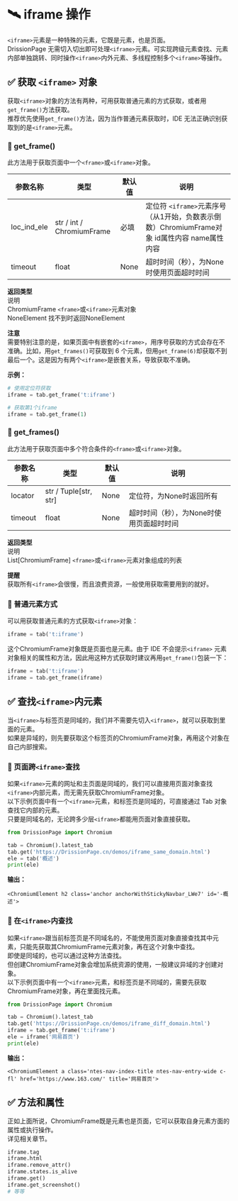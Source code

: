 # 🛰️ iframe 操作

`<iframe>`元素是一种特殊的元素，它既是元素，也是页面。  
DrissionPage 无需切入切出即可处理`<iframe>`元素。可实现跨级元素查找、元素内部单独跳转、同时操作`<iframe>`内外元素、多线程控制多个`<iframe>`等操作。

## ✅️ 获取 `<iframe>` 对象

获取`<iframe>`对象的方法有两种，可用获取普通元素的方式获取，或者用`get_frame()`方法获取。  
推荐优先使用`get_frame()`方法，因为当作普通元素获取时，IDE 无法正确识别获取到的是`<iframe>`元素。

### 📌 get_frame()

此方法用于获取页面中一个`<frame>`或`<iframe>`对象。

| 参数名称      | 类型            | 默认值 | 说明                                                                 |
|---------------|-----------------|--------|----------------------------------------------------------------------|
| loc_ind_ele   | str / int / ChromiumFrame | 必填   | 定位符 `<iframe>`元素序号（从1开始，负数表示倒数）ChromiumFrame对象 id属性内容 name属性内容 |
| timeout       | float           | None   | 超时时间（秒），为None时使用页面超时时间                              |

**返回类型**  
说明  
ChromiumFrame `<frame>`或`<iframe>`元素对象  
NoneElement 找不到时返回NoneElement  

**注意**  
需要特别注意的是，如果页面中有嵌套的`<iframe>`，用序号获取的方式会存在不准确。比如，用`get_frames()`可获取到 6 个元素，但用`get_frame(6)`却获取不到最后一个。这是因为有两个`<iframe>`是嵌套关系，导致获取不准确。

**示例：**

```python
# 使用定位符获取
iframe = tab.get_frame('t:iframe')

# 获取第1个iframe
iframe = tab.get_frame(1)
```

### 📌 get_frames()

此方法用于获取页面中多个符合条件的`<frame>`或`<iframe>`对象。

| 参数名称 | 类型              | 默认值 | 说明                      |
|----------|-------------------|--------|---------------------------|
| locator  | str / Tuple[str, str] | None   | 定位符，为None时返回所有 |
| timeout  | float             | None   | 超时时间（秒），为None时使用页面超时时间 |

**返回类型**  
说明  
List[ChromiumFrame] `<frame>`或`<iframe>`元素对象组成的列表  

**提醒**  
获取所有`<iframe>`会很慢，而且浪费资源，一般使用获取需要用到的就好。

### 📌 普通元素方式

可以用获取普通元素的方式获取`<iframe>`对象：

```python
iframe = tab('t:iframe')
```

这个ChromiumFrame对象既是页面也是元素。由于 IDE 不会提示`<iframe>` 元素对象相关的属性和方法，因此用这种方式获取时建议再用`get_frame()`包装一下：

```python
iframe = tab('t:iframe')
iframe = tab.get_frame(iframe)
```

## ✅️ 查找`<iframe>`内元素

当`<iframe>`与标签页是同域的，我们并不需要先切入`<iframe>`，就可以获取到里面的元素。  
如果是异域的，则先要获取这个标签页的ChromiumFrame对象，再用这个对象在自己内部搜索。

### 📌 页面跨`<iframe>`查找

如果`<iframe>`元素的网址和主页面是同域的，我们可以直接用页面对象查找`<iframe>`内部元素，而无需先获取ChromiumFrame对象。  
以下示例页面中有一个`<iframe>`元素，和标签页是同域的，可直接通过 Tab 对象查找它内部的元素。  
只要是同域名的，无论跨多少层`<iframe>`都能用页面对象直接获取。

```python
from DrissionPage import Chromium

tab = Chromium().latest_tab
tab.get('https://DrissionPage.cn/demos/iframe_same_domain.html')
ele = tab('概述')
print(ele)
```

**输出：**

```
<ChromiumElement h2 class='anchor anchorWithStickyNavbar_LWe7' id='️-概述'>
```

### 📌 在`<iframe>`内查找

如果`<iframe>`跟当前标签页是不同域名的，不能使用页面对象直接查找其中元素，只能先获取其ChromiumFrame元素对象，再在这个对象中查找。  
即使是同域的，也可以通过这种方法查找。  
但创建ChromiumFrame对象会增加系统资源的使用，一般建议异域的才创建对象。  
以下示例页面中有一个`<iframe>`元素，和标签页是不同域的，需要先获取ChromiumFrame对象，再在里面找元素。

```python
from DrissionPage import Chromium

tab = Chromium().latest_tab
tab.get('https://DrissionPage.cn/demos/iframe_diff_domain.html')
iframe = tab.get_frame('t:iframe')
ele = iframe('网易首页')
print(ele)
```

**输出：**

```
<ChromiumElement a class='ntes-nav-index-title ntes-nav-entry-wide c-fl' href='https://www.163.com/' title='网易首页'>
```

## ✅️ 方法和属性

正如上面所说，ChromiumFrame既是元素也是页面，它可以获取自身元素方面的属性或执行操作。  
详见相关章节。

```python
iframe.tag
iframe.html
iframe.remove_attr()
iframe.states.is_alive
iframe.get()
iframe.get_screenshot()
# 等等
```
```